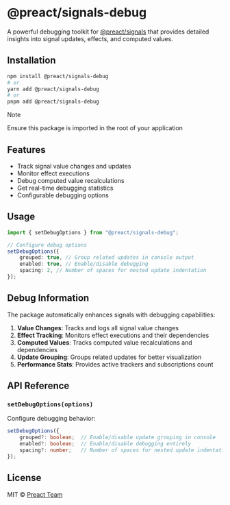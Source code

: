 # @preact/signals-debug

A powerful debugging toolkit for [@preact/signals](https://github.com/preactjs/signals) that provides detailed insights into signal updates, effects, and computed values.

## Installation

```bash
npm install @preact/signals-debug
# or
yarn add @preact/signals-debug
# or
pnpm add @preact/signals-debug
```

> [!NOTE]
> Ensure this package is imported in the root of your application

## Features

- Track signal value changes and updates
- Monitor effect executions
- Debug computed value recalculations
- Get real-time debugging statistics
- Configurable debugging options

## Usage

```typescript
import { setDebugOptions } from "@preact/signals-debug";

// Configure debug options
setDebugOptions({
	grouped: true, // Group related updates in console output
	enabled: true, // Enable/disable debugging
	spacing: 2, // Number of spaces for nested update indentation
});
```

## Debug Information

The package automatically enhances signals with debugging capabilities:

1. **Value Changes**: Tracks and logs all signal value changes
2. **Effect Tracking**: Monitors effect executions and their dependencies
3. **Computed Values**: Tracks computed value recalculations and dependencies
4. **Update Grouping**: Groups related updates for better visualization
5. **Performance Stats**: Provides active trackers and subscriptions count

## API Reference

### `setDebugOptions(options)`

Configure debugging behavior:

```typescript
setDebugOptions({
	grouped?: boolean;  // Enable/disable update grouping in console
	enabled?: boolean;  // Enable/disable debugging entirely
	spacing?: number;   // Number of spaces for nested update indentation, this can be handy in non-browser environments
});
```

## License

MIT © [Preact Team](https://preactjs.com)
